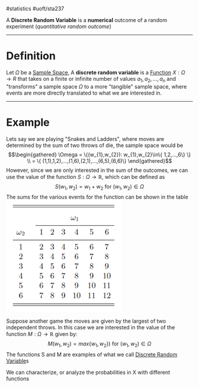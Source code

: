 #statistics #uoft/sta237 

A **Discrete Random Variable** is a **numerical** outcome of a random experiment (*quantitative random outcome*)

---

# Definition 

Let $\Omega$ be a [Sample Space](Sample%20Space.md), A **discrete random variable** is a [Function](../../Math/MAT235%20Notes/Function.md) $X:\Omega \rightarrow R$ that takes on a finite or infinite number of values $a_{1},a_{2},...,a_{n}$ and "transforms" a sample space $\Omega$ to a more "tangible" sample space, where events are more directly translated to what we are interested in.

---
# Example
Lets say we are playing "Snakes and Ladders", where moves are determined by the sum of two throws of die, the sample space would be $$\begin{gathered} \Omega = \{(w_{1},w_{2}): w_{1},w_{2}\in\{ 1,2,...,6\} \} \\ = \{ (1,1),1,2),...,(1,6),(2,1),...,(6,5),(6,6)\} \end{gathered}$$ However, since we are only interested in the sum of the outcomes, we can use the value of the function $S:\Omega \rightarrow \mathbb{R}$, which can be defined as $$S(w_{1},w_{2}) = w_{1}+w_{2} \text{ for } (w_{1},w_{2})\in \Omega$$The sums for the various events for the function can be shown in the table ![Pasted image 20230927153452](Attachments/Pasted%20image%2020230927153452.png)

Suppose another game the moves are given by the largest of two independent throws. In this case we are interested in the value of the function $M:\Omega \rightarrow \mathbb{R}$ given by:$$M(w_{1},w_{2}) = max\{ w_{1},w_{2}\}) \text{ for } (w_{1}, w_{2}) \in \Omega$$ The functions S and M are examples of what we call [Discrete Random Variable](.md)s








We can characterize, or analyze the probabilities in X with different functions
